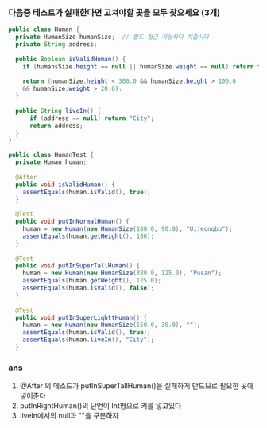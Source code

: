 ### 다음중 테스트가 실패한다면 고쳐야할 곳을 모두 찾으세요 (3개)

```java
public class Human {
  private HumanSize humanSize;  // 필드 접근 가능하다 쳐줍시다
  private String address;
  
  public Boolean isValidHuman() {
    if (humansSize.height == null || humanSize.weight == null) return false;
    
    return (humanSize.height < 300.0 && humanSize.height > 100.0 
    && humanSize.weight > 20.0);
  }
  
  public String liveIn() {
      if (address == null) return "City";
      return address;
  }
}

public class HumanTest {
  private Human human;
  
  @After
  public void isValidHuman() {
    assertEquals(human.isValid(), true);
  }
  
  @Test
  public void putInNormalHuman() {
    human = new Human(new HumanSize(180.0, 90.0), "Uijeongbu");
    assertEquals(human.getHeight(), 180);
  }
  
  @Test
  public void putInSuperTallHuman() {
    human = new Human(new HumanSize(380.0, 125.0), "Pusan");
    assertEquals(human.getWeight(), 125.0);
    assertEquals(human.isValid(), false);
  }
  
  @Test
  public void putInSuperLighttHuman() {
    human = new Human(new HumanSize(150.0, 30.0), "");
    assertEquals(human.isValid(), true);
    assertEquals(human.liveIn(), "City"); 
  }

```



### ans
1. @After 의 메소드가 putInSuperTallHuman()을 실패하게 만드므로 필요한 곳에 넣어준다
2. putInRightHuman()의 단언이 Int형으로 키를 넣고있다
3. liveIn에서의 null과 ""을 구분하자


